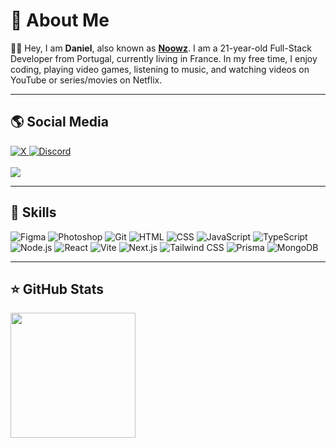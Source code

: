 # 📄 About Me

👋🏻 Hey, I am **Daniel**, also known as [**Noowz**](https://github.com/noowz). I am a 21-year-old Full-Stack Developer from Portugal, currently living in France. In my free time, I enjoy coding, playing video games, listening to music, and watching videos on YouTube or series/movies on Netflix.

---

## 🌎 Social Media

<a href="https://x.com/noowzgg">
	<picture>
		<source srcset="https://skillicons.dev/icons?i=twitter&theme=dark" media="(prefers-color-scheme: dark)" />
		<source srcset="https://skillicons.dev/icons?i=twitter&theme=light" media="(prefers-color-scheme: light), (prefers-color-scheme: no-preference)" />
		<img src="https://skillicons.dev/icons?i=twitter&theme=light" alt="X" title="X" />
	</picture>
</a>

<a href="https://discord.com/users/163656084714815491">
	<picture>
		<source srcset="https://skillicons.dev/icons?i=discord&theme=dark" media="(prefers-color-scheme: dark)" />
		<source srcset="https://skillicons.dev/icons?i=discord&theme=light" media="(prefers-color-scheme: light), (prefers-color-scheme: no-preference)" />
		<img src="https://skillicons.dev/icons?i=discord&theme=light" alt="Discord" title="Discord" />
	</picture>
</a>

<br />
<br />

<picture>
	<source srcset="https://lanyard.cnrad.dev/api/163656084714815491?showDisplayName=true&theme=dark" media="(prefers-color-scheme: dark)" />
  	<source srcset="https://lanyard.cnrad.dev/api/163656084714815491?showDisplayName=true&theme=light" media="(prefers-color-scheme: light), (prefers-color-scheme: no-preference)" />
  	<img src="https://lanyard.cnrad.dev/api/163656084714815491?showDisplayName=true&theme=light" />
</picture>

---

## 🚀 Skills

<picture>
	<source srcset="https://skillicons.dev/icons?i=figma&theme=dark" media="(prefers-color-scheme: dark)" />
  	<source srcset="https://skillicons.dev/icons?i=figma&theme=light" media="(prefers-color-scheme: light), (prefers-color-scheme: no-preference)" />
  	<img src="https://skillicons.dev/icons?i=figma&theme=light" alt="Figma" title="Figma" />
</picture>

<picture>
	<source srcset="https://skillicons.dev/icons?i=ps&theme=dark" media="(prefers-color-scheme: dark)" />
  	<source srcset="https://skillicons.dev/icons?i=ps&theme=light" media="(prefers-color-scheme: light), (prefers-color-scheme: no-preference)" />
  	<img src="https://skillicons.dev/icons?i=ps&theme=light" alt="Photoshop" title="Photoshop" />
</picture>

<picture>
	<source srcset="https://skillicons.dev/icons?i=git&theme=dark" media="(prefers-color-scheme: dark)" />
  	<source srcset="https://skillicons.dev/icons?i=git&theme=light" media="(prefers-color-scheme: light), (prefers-color-scheme: no-preference)" />
  	<img src="https://skillicons.dev/icons?i=git&theme=light" alt="Git" title="Git" />
</picture>

<picture>
	<source srcset="https://skillicons.dev/icons?i=html&theme=dark" media="(prefers-color-scheme: dark)" />
  	<source srcset="https://skillicons.dev/icons?i=html&theme=light" media="(prefers-color-scheme: light), (prefers-color-scheme: no-preference)" />
  	<img src="https://skillicons.dev/icons?i=html&theme=light" alt="HTML" title="HTML" />
</picture>

<picture>
	<source srcset="https://skillicons.dev/icons?i=css&theme=dark" media="(prefers-color-scheme: dark)" />
  	<source srcset="https://skillicons.dev/icons?i=css&theme=light" media="(prefers-color-scheme: light), (prefers-color-scheme: no-preference)" />
  	<img src="https://skillicons.dev/icons?i=css&theme=light" alt="CSS" title="CSS" />
</picture>

<picture>
	<source srcset="https://skillicons.dev/icons?i=js&theme=dark" media="(prefers-color-scheme: dark)" />
  	<source srcset="https://skillicons.dev/icons?i=js&theme=light" media="(prefers-color-scheme: light), (prefers-color-scheme: no-preference)" />
  	<img src="https://skillicons.dev/icons?i=js&theme=light" alt="JavaScript" title="JavaScript" />
</picture>

<picture>
	<source srcset="https://skillicons.dev/icons?i=ts&theme=dark" media="(prefers-color-scheme: dark)" />
  	<source srcset="https://skillicons.dev/icons?i=ts&theme=light" media="(prefers-color-scheme: light), (prefers-color-scheme: no-preference)" />
  	<img src="https://skillicons.dev/icons?i=ts&theme=light" alt="TypeScript" title="TypeScript" />
</picture>

<picture>
	<source srcset="https://skillicons.dev/icons?i=nodejs&theme=dark" media="(prefers-color-scheme: dark)" />
  	<source srcset="https://skillicons.dev/icons?i=nodejs&theme=light" media="(prefers-color-scheme: light), (prefers-color-scheme: no-preference)" />
  	<img src="https://skillicons.dev/icons?i=nodejs&theme=light" alt="Node.js" title="Node.js" />
</picture>

<picture>
	<source srcset="https://skillicons.dev/icons?i=react&theme=dark" media="(prefers-color-scheme: dark)" />
  	<source srcset="https://skillicons.dev/icons?i=react&theme=light" media="(prefers-color-scheme: light), (prefers-color-scheme: no-preference)" />
  	<img src="https://skillicons.dev/icons?i=react&theme=light" alt="React" title="React" />
</picture>

<picture>
	<source srcset="https://skillicons.dev/icons?i=vite&theme=dark" media="(prefers-color-scheme: dark)" />
  	<source srcset="https://skillicons.dev/icons?i=vite&theme=light" media="(prefers-color-scheme: light), (prefers-color-scheme: no-preference)" />
  	<img src="https://skillicons.dev/icons?i=vite&theme=light" alt="Vite" title="Vite" />
</picture>

<picture>
	<source srcset="https://skillicons.dev/icons?i=nextjs&theme=dark" media="(prefers-color-scheme: dark)" />
  	<source srcset="https://skillicons.dev/icons?i=nextjs&theme=light" media="(prefers-color-scheme: light), (prefers-color-scheme: no-preference)" />
  	<img src="https://skillicons.dev/icons?i=nextjs&theme=light" alt="Next.js" title="Next.js" />
</picture>

<picture>
	<source srcset="https://skillicons.dev/icons?i=tailwind&theme=dark" media="(prefers-color-scheme: dark)" />
  	<source srcset="https://skillicons.dev/icons?i=tailwind&theme=light" media="(prefers-color-scheme: light), (prefers-color-scheme: no-preference)" />
  	<img src="https://skillicons.dev/icons?i=tailwind&theme=light" alt="Tailwind CSS" title="Tailwind CSS" />
</picture>

<picture>
	<source srcset="https://skillicons.dev/icons?i=prisma&theme=dark" media="(prefers-color-scheme: dark)" />
  	<source srcset="https://skillicons.dev/icons?i=prisma&theme=light" media="(prefers-color-scheme: light), (prefers-color-scheme: no-preference)" />
  	<img src="https://skillicons.dev/icons?i=prisma&theme=light" alt="Prisma" title="Prisma" />
</picture>

<picture>
	<source srcset="https://skillicons.dev/icons?i=mongodb&theme=dark" media="(prefers-color-scheme: dark)" />
  	<source srcset="https://skillicons.dev/icons?i=mongodb&theme=light" media="(prefers-color-scheme: light), (prefers-color-scheme: no-preference)" />
  	<img src="https://skillicons.dev/icons?i=mongodb&theme=light" alt="MongoDB" title="MongoDB" />
</picture>

---

## ⭐ GitHub Stats

<picture>
	<source srcset="https://github-readme-stats.vercel.app/api?username=noowz&bg_color=1a1c1f&border_radius=7.5&hide_border=true&show_icons=true&include_all_commits=true&number_format=long&theme=github_dark" media="(prefers-color-scheme: dark)" />
   	<source srcset="https://github-readme-stats.vercel.app/api?username=noowz&border_radius=7.5&hide_border=true&show_icons=true&include_all_commits=true&number_format=long&theme=light" media="(prefers-color-scheme: light), (prefers-color-scheme: no-preference)" />
   	<img height=200 align="center" src="https://github-readme-stats.vercel.app/api?username=noowz&border_radius=7.5&hide_border=true&show_icons=true&include_all_commits=true&number_format=long&theme=light" />
</picture>
